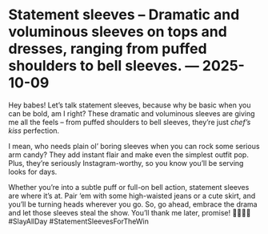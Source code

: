 # Statement sleeves – Dramatic and voluminous sleeves on tops and dresses, ranging from puffed shoulders to bell sleeves. — 2025-10-09

Hey babes! Let’s talk statement sleeves, because why be basic when you can be bold, am I right? These dramatic and voluminous sleeves are giving me all the feels – from puffed shoulders to bell sleeves, they’re just *chef’s kiss* perfection. 

I mean, who needs plain ol’ boring sleeves when you can rock some serious arm candy? They add instant flair and make even the simplest outfit pop. Plus, they’re seriously Instagram-worthy, so you know you’ll be serving looks for days. 

Whether you’re into a subtle puff or full-on bell action, statement sleeves are where it’s at. Pair ‘em with some high-waisted jeans or a cute skirt, and you’ll be turning heads wherever you go. So, go ahead, embrace the drama and let those sleeves steal the show. You’ll thank me later, promise! 💁🏻‍♀️✨ #SlayAllDay #StatementSleevesForTheWin